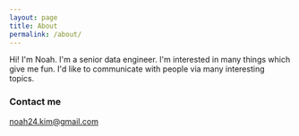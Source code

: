```yaml
---
layout: page
title: About
permalink: /about/
---
```


Hi! I'm Noah. I'm a senior data engineer. 
I'm interested in many things which give me fun.
I'd like to communicate with people via many interesting topics. 

### Contact me

[noah24.kim@gmail.com](mailto:noah24.kim@gmail.com)
